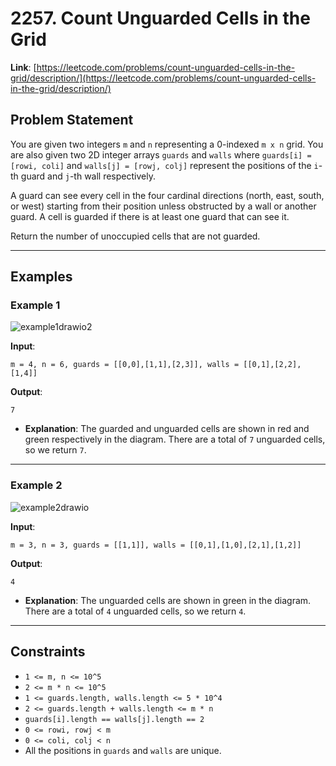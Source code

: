 # 2257. Count Unguarded Cells in the Grid

**Link**: [https://leetcode.com/problems/count-unguarded-cells-in-the-grid/description/](https://leetcode.com/problems/count-unguarded-cells-in-the-grid/description/)

## Problem Statement

You are given two integers `m` and `n` representing a 0-indexed `m x n` grid. You are also given two 2D integer arrays `guards` and `walls` where `guards[i] = [rowi, coli]` and `walls[j] = [rowj, colj]` represent the positions of the `i`-th guard and `j`-th wall respectively.

A guard can see every cell in the four cardinal directions (north, east, south, or west) starting from their position unless obstructed by a wall or another guard. A cell is guarded if there is at least one guard that can see it.

Return the number of unoccupied cells that are not guarded.

---

## Examples

### Example 1
![example1drawio2](https://github.com/user-attachments/assets/824eb747-22c9-48ea-a2b5-35b259799a17)

**Input**:
```
m = 4, n = 6, guards = [[0,0],[1,1],[2,3]], walls = [[0,1],[2,2],[1,4]]
```

**Output**:
```
7
```

  * **Explanation**: The guarded and unguarded cells are shown in red and green respectively in the diagram. There are a total of `7` unguarded cells, so we return `7`.

---

### Example 2
![example2drawio](https://github.com/user-attachments/assets/89f17871-0842-48a7-93d1-c83d72712cd3)

**Input**:
```
m = 3, n = 3, guards = [[1,1]], walls = [[0,1],[1,0],[2,1],[1,2]]
```

**Output**:
```
4
```

  * **Explanation**: The unguarded cells are shown in green in the diagram. There are a total of `4` unguarded cells, so we return `4`.

---

## Constraints

- `1 <= m, n <= 10^5`
- `2 <= m * n <= 10^5`
- `1 <= guards.length, walls.length <= 5 * 10^4`
- `2 <= guards.length + walls.length <= m * n`
- `guards[i].length == walls[j].length == 2`
- `0 <= rowi, rowj < m`
- `0 <= coli, colj < n`
- All the positions in `guards` and `walls` are unique.
